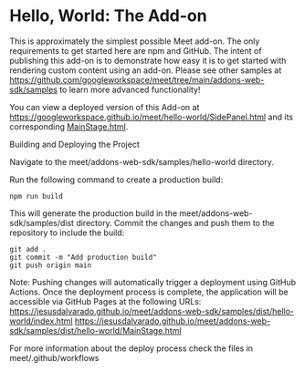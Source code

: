 # Hello, World: The Add-on

This is approximately the simplest possible Meet add-on. The only requirements to get started here are npm and GitHub. The intent of publishing this add-on is to demonstrate how easy it is to get started with rendering custom content using an add-on. Please see other samples at <https://github.com/googleworkspace/meet/tree/main/addons-web-sdk/samples> to learn more advanced functionality!

You can view a deployed version of this Add-on at <https://googleworkspace.github.io/meet/hello-world/SidePanel.html> and its corresponding [MainStage.html](https://googleworkspace.github.io/meet/hello-world/MainStage.html).


Building and Deploying the Project

Navigate to the meet/addons-web-sdk/samples/hello-world directory.

Run the following command to create a production build:
```
npm run build
```
This will generate the production build in the meet/addons-web-sdk/samples/dist directory.
Commit the changes and push them to the repository to include the build:
```
git add .
git commit -m "Add production build"
git push origin main
```

Note: Pushing changes will automatically trigger a deployment using GitHub Actions.
Once the deployment process is complete, the application will be accessible via GitHub Pages at the following URLs:
https://jesusdalvarado.github.io/meet/addons-web-sdk/samples/dist/hello-world/index.html
https://jesusdalvarado.github.io/meet/addons-web-sdk/samples/dist/hello-world/MainStage.html

For more information about the deploy process check the files in meet/.github/workflows
